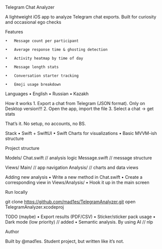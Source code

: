 Telegram Chat Analyzer

A lightweight iOS app to analyze Telegram chat exports. Built for curiosity and occasional ego checks

Features

	•	Message count per participant
 
	•	Average response time & ghosting detection
 
	•	Activity heatmap by time of day
 
	•	Message length stats
 
	•	Conversation starter tracking
 
	•	Emoji usage breakdown

 Languages
 	•	English
  	•	Russian
   	• 	Kazakh

	


How it works
	1.	Export a chat from Telegram (JSON format). Only on Desktop version!!!
	2.	Open the app, import the file
	3.	Select a chat → get stats

That’s it. No setup, no accounts, no BS.

Stack
	•	Swift + SwiftUI
	•	Swift Charts for visualizations
	•	Basic MVVM-ish structure

Project structure

Models/
  Chat.swift         // analysis logic
  Message.swift      // message structure

Views/
  Main/              // app navigation 
  Analysis/          // charts and data views

Adding new analysis
	•	Write a new method in Chat.swift
	•	Create a corresponding view in Views/Analysis/
	•	Hook it up in the main screen

Run locally

git clone https://github.com/mad1es/TelegramAnalyzer.git
open TelegramAnalyzer.xcodeproj

TODO (maybe)
	•	Export results (PDF/CSV)
	•	Sticker/sticker pack usage
	•	Dark mode (low priority) // added 
	•	Semantic analysis. By using AI // nlp
 	

Author

Built by @mad1es.
Student project, but written like it’s not.
